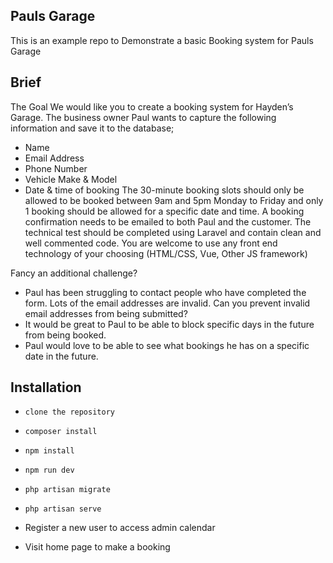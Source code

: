 ## Pauls Garage

This is an example repo to Demonstrate a basic Booking system for Pauls Garage

## Brief
The Goal
We would like you to create a booking system for Hayden’s Garage. The business owner
Paul wants to capture the following information and save it to the database;
- Name
- Email Address
- Phone Number
- Vehicle Make & Model
- Date & time of booking
The 30-minute booking slots should only be allowed to be booked between 9am and 5pm
Monday to Friday and only 1 booking should be allowed for a specific date and time.
A booking confirmation needs to be emailed to both Paul and the customer.
The technical test should be completed using Laravel and contain clean and well
commented code. You are welcome to use any front end technology of your choosing
(HTML/CSS, Vue, Other JS framework)

Fancy an additional challenge?
- Paul has been struggling to contact people who have completed the form. Lots of the
email addresses are invalid. Can you prevent invalid email addresses from being
submitted?
- It would be great to Paul to be able to block specific days in the future from being
booked.
- Paul would love to be able to see what bookings he has on a specific date in the
future.

## Installation

- `clone the repository`
- `composer install`
- `npm install`
- `npm run dev`
- `php artisan migrate`
- `php artisan serve`

- Register a new user to access admin calendar
- Visit home page to make a booking
